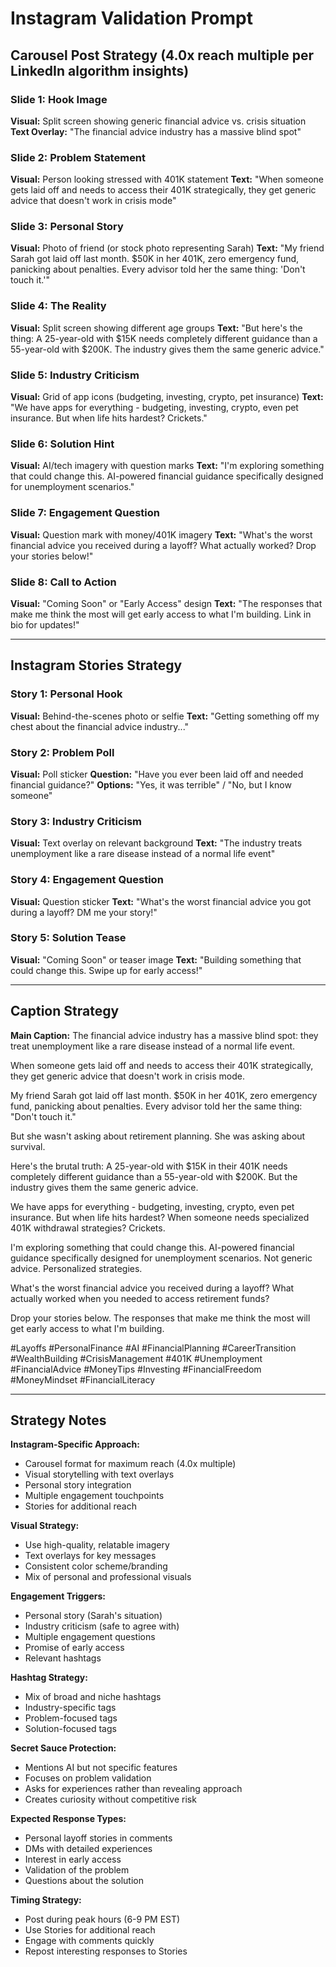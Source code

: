 # Instagram Validation Prompt

## Carousel Post Strategy (4.0x reach multiple per LinkedIn algorithm insights)

### Slide 1: Hook Image
**Visual:** Split screen showing generic financial advice vs. crisis situation
**Text Overlay:** "The financial advice industry has a massive blind spot"

### Slide 2: Problem Statement
**Visual:** Person looking stressed with 401K statement
**Text:** "When someone gets laid off and needs to access their 401K strategically, they get generic advice that doesn't work in crisis mode"

### Slide 3: Personal Story
**Visual:** Photo of friend (or stock photo representing Sarah)
**Text:** "My friend Sarah got laid off last month. $50K in her 401K, zero emergency fund, panicking about penalties. Every advisor told her the same thing: 'Don't touch it.'"

### Slide 4: The Reality
**Visual:** Split screen showing different age groups
**Text:** "But here's the thing: A 25-year-old with $15K needs completely different guidance than a 55-year-old with $200K. The industry gives them the same generic advice."

### Slide 5: Industry Criticism
**Visual:** Grid of app icons (budgeting, investing, crypto, pet insurance)
**Text:** "We have apps for everything - budgeting, investing, crypto, even pet insurance. But when life hits hardest? Crickets."

### Slide 6: Solution Hint
**Visual:** AI/tech imagery with question marks
**Text:** "I'm exploring something that could change this. AI-powered financial guidance specifically designed for unemployment scenarios."

### Slide 7: Engagement Question
**Visual:** Question mark with money/401K imagery
**Text:** "What's the worst financial advice you received during a layoff? What actually worked? Drop your stories below!"

### Slide 8: Call to Action
**Visual:** "Coming Soon" or "Early Access" design
**Text:** "The responses that make me think the most will get early access to what I'm building. Link in bio for updates!"

---

## Instagram Stories Strategy

### Story 1: Personal Hook
**Visual:** Behind-the-scenes photo or selfie
**Text:** "Getting something off my chest about the financial advice industry..."

### Story 2: Problem Poll
**Visual:** Poll sticker
**Question:** "Have you ever been laid off and needed financial guidance?"
**Options:** "Yes, it was terrible" / "No, but I know someone"

### Story 3: Industry Criticism
**Visual:** Text overlay on relevant background
**Text:** "The industry treats unemployment like a rare disease instead of a normal life event"

### Story 4: Engagement Question
**Visual:** Question sticker
**Text:** "What's the worst financial advice you got during a layoff? DM me your story!"

### Story 5: Solution Tease
**Visual:** "Coming Soon" or teaser image
**Text:** "Building something that could change this. Swipe up for early access!"

---

## Caption Strategy

**Main Caption:**
The financial advice industry has a massive blind spot: they treat unemployment like a rare disease instead of a normal life event.

When someone gets laid off and needs to access their 401K strategically, they get generic advice that doesn't work in crisis mode.

My friend Sarah got laid off last month. $50K in her 401K, zero emergency fund, panicking about penalties. Every advisor told her the same thing: "Don't touch it."

But she wasn't asking about retirement planning. She was asking about survival.

Here's the brutal truth: A 25-year-old with $15K in their 401K needs completely different guidance than a 55-year-old with $200K. But the industry gives them the same generic advice.

We have apps for everything - budgeting, investing, crypto, even pet insurance. But when life hits hardest? When someone needs specialized 401K withdrawal strategies? Crickets.

I'm exploring something that could change this. AI-powered financial guidance specifically designed for unemployment scenarios. Not generic advice. Personalized strategies.

What's the worst financial advice you received during a layoff? What actually worked when you needed to access retirement funds?

Drop your stories below. The responses that make me think the most will get early access to what I'm building.

#Layoffs #PersonalFinance #AI #FinancialPlanning #CareerTransition #WealthBuilding #CrisisManagement #401K #Unemployment #FinancialAdvice #MoneyTips #Investing #FinancialFreedom #MoneyMindset #FinancialLiteracy

---

## Strategy Notes

**Instagram-Specific Approach:**
- Carousel format for maximum reach (4.0x multiple)
- Visual storytelling with text overlays
- Personal story integration
- Multiple engagement touchpoints
- Stories for additional reach

**Visual Strategy:**
- Use high-quality, relatable imagery
- Text overlays for key messages
- Consistent color scheme/branding
- Mix of personal and professional visuals

**Engagement Triggers:**
- Personal story (Sarah's situation)
- Industry criticism (safe to agree with)
- Multiple engagement questions
- Promise of early access
- Relevant hashtags

**Hashtag Strategy:**
- Mix of broad and niche hashtags
- Industry-specific tags
- Problem-focused tags
- Solution-focused tags

**Secret Sauce Protection:**
- Mentions AI but not specific features
- Focuses on problem validation
- Asks for experiences rather than revealing approach
- Creates curiosity without competitive risk

**Expected Response Types:**
- Personal layoff stories in comments
- DMs with detailed experiences
- Interest in early access
- Validation of the problem
- Questions about the solution

**Timing Strategy:**
- Post during peak hours (6-9 PM EST)
- Use Stories for additional reach
- Engage with comments quickly
- Repost interesting responses to Stories
